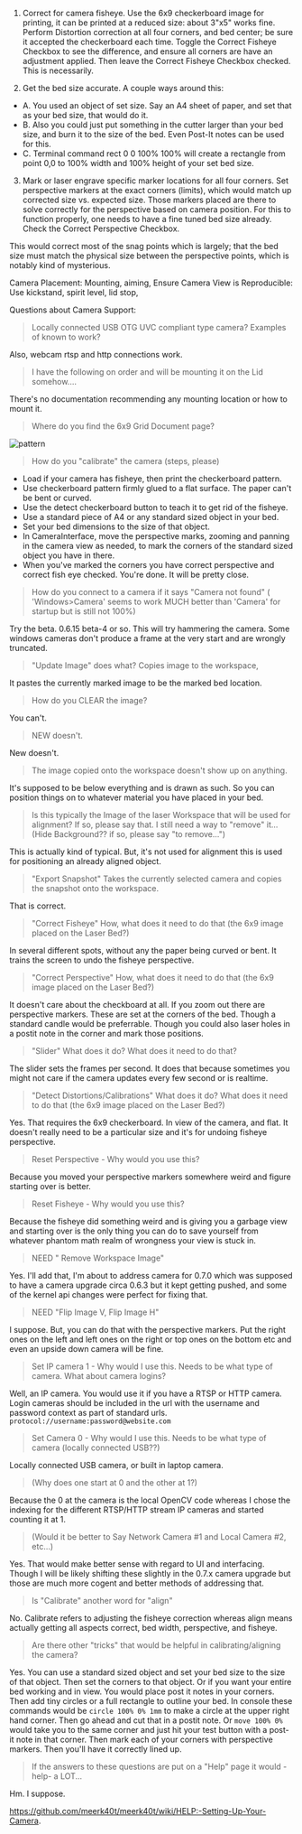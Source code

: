 1. Correct for camera fisheye. Use the 6x9 checkerboard image for printing, it can be printed at a reduced size: about 3"x5" works fine. Perform Distortion correction at all four corners, and bed center; be sure it accepted the checkerboard each time. Toggle the Correct Fisheye Checkbox to see the difference, and ensure all corners are have an adjustment applied. Then leave the Correct Fisheye Checkbox checked. This is necessarily.

2. Get the bed size accurate. A couple ways around this: 
* A. You used an object of set size. Say an A4 sheet of paper, and set that as your bed size, that would do it. 
* B. Also you could just put something in the cutter larger than your bed size, and burn it to the size of the bed. Even Post-It notes can be used for this.
* C. Terminal command rect 0 0 100% 100% will create a rectangle from point 0,0 to 100% width and 100% height of your set bed size. 

3. Mark or laser engrave specific marker locations for all four corners. Set perspective markers at the exact corners (limits), which would match up corrected size vs. expected size. Those markers placed are there to solve correctly for the perspective based on camera position. For this to function properly, one needs to have a fine tuned bed size already. Check the Correct Perspective Checkbox.

This would correct most of the snag points which is largely; that the bed size must match the physical size between the perspective points, which is notably kind of mysterious.

Camera Placement: Mounting, aiming, 
Ensure Camera View is Reproducible: Use kickstand, spirit level, lid stop, 

Questions about Camera Support:

> Locally connected USB OTG UVC compliant type camera? Examples of known to work?

Also, webcam rtsp and http connections work.

> I have the following on order and will be mounting it on the Lid somehow....

There's no documentation recommending any mounting location or how to mount it.

> Where do you find the 6x9 Grid Document page?

![pattern](https://user-images.githubusercontent.com/3302478/95668169-14777280-0b25-11eb-9342-044f683f3b96.png)

> How do you "calibrate" the camera (steps, please)

* Load if your camera has fisheye, then print the checkerboard pattern.
* Use checkerboard pattern firmly glued to a flat surface. The paper can't be bent or curved.
* Use the detect checkerboard button to teach it to get rid of the fisheye.
* Use a standard piece of A4 or any standard sized object in your bed.
* Set your bed dimensions to the size of that object.
* In CameraInterface, move the perspective marks, zooming and panning in the camera view as needed, to mark the corners of the standard sized object you have in there.
* When you've marked the corners you have correct perspective and correct fish eye checked. You're done. It will be pretty close.


> How do you connect to a camera if it says "Camera not found" ( 'Windows>Camera' seems to work MUCH better than 'Camera' for startup but is still not 100%)

Try the beta. 0.6.15 beta-4 or so. This will try hammering the camera. Some windows cameras don't produce a frame at the very start and are wrongly truncated.

> "Update Image" does what? Copies image to the workspace,

It pastes the currently marked image to be the marked bed location.

> How do you CLEAR the image?

You can't.

> NEW doesn't.

New doesn't.

> The image copied onto the workspace doesn't show up on anything.

It's supposed to be below everything and is drawn as such. So you can position things on to whatever material you have placed in your bed.

> Is this typically the Image of the laser Workspace that will be used for alignment? If so, please say that. I still need a way to "remove" it... (Hide Background?? if so, please say "to remove...")

This is actually kind of typical. But, it's not used for alignment this is used for positioning an already aligned object.

> "Export Snapshot" Takes the currently selected camera and copies the snapshot onto the workspace.

That is correct.

> "Correct Fisheye" How, what does it need to do that (the 6x9 image placed on the Laser Bed?)

In several different spots, without any the paper being curved or bent. It trains the screen to undo the fisheye perspective.

> "Correct Perspective" How, what does it need to do that (the 6x9 image placed on the Laser Bed?)

It doesn't care about the checkboard at all. If you zoom out there are perspective markers. These are set at the corners of the bed. Though a standard candle would be preferrable. Though you could also laser holes in a postit note in the corner and mark those positions.

> "Slider" What does it do? What does it need to do that?

The slider sets the frames per second. It does that because sometimes you might not care if the camera updates every few second or is realtime.

> "Detect Distortions/Calibrations" What does it do? What does it need to do that (the 6x9 image placed on the Laser Bed?)

Yes. That requires the 6x9 checkerboard.  In view of the camera, and flat. It doesn't really need to be a particular size and it's for undoing fisheye perspective.

> Reset Perspective - Why would you use this?

Because you moved your perspective markers somewhere weird and figure starting over is better.

> Reset Fisheye - Why would you use this?

Because the fisheye did something weird and is giving you a garbage view and starting over is the only thing you can do to save yourself from whatever phantom math realm of wrongness your view is stuck in.

> NEED " Remove Workspace Image"

Yes. I'll add that, I'm about to address camera for 0.7.0 which was supposed to have a camera upgrade circa 0.6.3 but it kept getting pushed, and some of the kernel api changes were perfect for fixing that.

> NEED "Flip Image V, Flip Image H"

I suppose. But, you can do that with the perspective markers. Put the right ones on the left and left ones on the right or top ones on the bottom etc and even an upside down camera will be fine.

> Set IP camera 1 - Why would I use this. Needs to be what type of camera. What about camera logins?

Well, an IP camera. You would use it if you have a RTSP or HTTP camera. Login cameras should be included in the url with the username and password context as part of standard urls. `protocol://username:password@website.com`

> Set Camera 0 - Why would I use this. Needs to be what type of camera (locally connected USB??)

Locally connected USB camera, or built in laptop camera.

> (Why does one start at 0 and the other at 1?)

Because the 0 at the camera is the local OpenCV code whereas I chose the indexing for the different RTSP/HTTP stream IP cameras and started counting it at 1.

> (Would it be better to Say Network Camera #1 and Local Camera #2, etc...)

Yes. That would make better sense with regard to UI and interfacing. Though I will be likely shifting these slightly in the 0.7.x camera upgrade but those are much more cogent and better methods of addressing that.

> Is "Calibrate" another word for "align"

No. Calibrate refers to adjusting the fisheye correction whereas align means actually getting all aspects correct, bed width, perspective, and fisheye.

> Are there other "tricks" that would be helpful in calibrating/aligning the camera?

Yes. You can use a standard sized object and set your bed size to the size of that object. Then set the corners to that object. Or if you want your entire bed working and in view. You would place post it notes in your corners. Then add tiny circles or a full rectangle to outline your bed. In console these commands would be `circle 100% 0% 1mm` to make a circle at the upper right hand corner. Then go ahead and cut that in a postit note. Or `move 100% 0%` would take you to the same corner and just hit your test button with a post-it note in that corner. Then mark each of your corners with perspective markers. Then you'll have it correctly lined up. 

> If the answers to these questions are put on a "Help" page it would -help- a LOT...

Hm. I suppose.

https://github.com/meerk40t/meerk40t/wiki/HELP:-Setting-Up-Your-Camera.